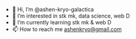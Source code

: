 - 👋 Hi, I’m @ashen-kryo-galactica
- 👀 I’m interested in stk mk, data science, web D
- 🌱 I’m currently learning stk mk & web D
- 📫 How to reach me ashenkryo@gmail.com

<!---
ashen-kryo-galactica/ashen-kryo-galactica is a ✨ special ✨ repository because its `README.md` (this file) appears on your GitHub profile.
You can click the Preview link to take a look at your changes.
--->
